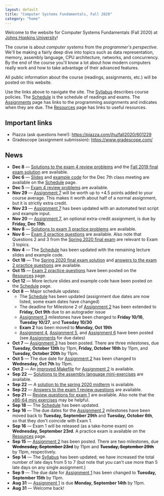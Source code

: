 ```yaml
---
layout: default
title: "Computer Systems Fundamentals, Fall 2020"
category: "home"
---
```


Welcome to the website for Computer Systems Fundamentals (Fall 2020) at <a href="https://www.jhu.edu/">Johns Hopkins University</a>!

The course is about *computer systems* from the *programmer's perspective*.  We'll be making a fairly deep dive into topics such as data representation, memory, assembly language, CPU architecture, networks, and concurrency.  By the end of the course you'll know a lot about how modern computers really work and how to take advantage of their advanced features.

All public information about the course (readings, assignments, etc.) will be posted on this website.

Use the links above to navigate the site.  The [Syllabus](syllabus.html) describes course policies. The [Schedule](schedule.html) is the schedule of readings and exams.  The [Assignments](assignments.html) page has links to the programming assignments and indicates when they are due.  The [Resources](resources.html) page has links to useful resources.

## Important links

* Piazza (ask questions here!): <https://piazza.com/jhu/fall2020/601229>
* Gradescope (assignment submission): <https://www.gradescope.com/>

## News

* **Dec 8** — [Solutions to the exam 4 review problems](resources/exam4review-solutions.html) and the [Fall 2019 final exam solution](resources/final-fall2019-soln.pdf) are available.
* **Dec 6** — [Slides](lectures/lecture34-public.pdf) and [example code](lectures/bonus.zip) for the Dec 7th class meeting are available on the [Schedule](schedule.html) page.
* **Dec 5** — [Exam 4 review problems](resources/exam4review.html) are available.
* **Nov 29** — [Assignment 7](assign/assign07.html) will be worth up to +4.5 points added to your course average.  This makes it worth about half of a normal assignment, but it is strictly extra credit.
* **Nov 23** — [Assignment 7](assign/assign07.html) has been updated with an automated test script and example input.
* **Nov 20** — [Assignment 7](assign/assign07.html), an optional extra-credit assignment, is due by **Friday, Dec 11th**.
* **Nov 8** — [Solutions to exam 3 practice problems](resources/exam3review-solutions.html) are available.
* **Nov 6** — [Exam 3 practice questions](resources/exam3review.html) are available.  Also note that Questions 2 and 3 from the [Spring 2020 final exam](resources/final-spring2020.pdf) are relevant to Exam 3 topics.
* **Nov 4** — The [Schedule](schedule.html) has been updated with the remaining lecture slides and example code.
* **Oct 18** — The [Spring 2020 final exam solution](resources/final-spring2020-soln.pdf) and [answers to the exam 2 practice questions](resources/exam2review-solutions.html) are available.
* **Oct 15** — [Exam 2 practice questions](resources/exam2review.html) have been posted on the [Resources](resources.html) page.
* **Oct 12** — More lecture slides and example code have been posted on the [Schedule](schedule.html) page.
* **Oct 8** — Major schedule updates:
    * The [Schedule](schedule.html) has been updated (assignment due dates are now listed, some exam dates have changed)
    * The deadline for Milestone 2 of [Assignment 2](assign/assign02.html) has been extended to **Friday, Oct 9th** due to an autograder issue
    * [Assignment 3](assign/assign03.html) milestones have been changed to **Friday 10/16**, **Tuesday 10/27**, and **Tuesday 10/30**
    * **Exam 2** has been moved to **Monday, Oct 19th**
    * [Assignment 4](assign/assign04.html), [Assignment 5](assign/assign05.html), and [Assignment 6](assign/assign06.html) have been posted (see [Assignments](assignments.html) for due dates)
* **Oct 7** — [Assignment 3](assign/assign03.html) has been posted. There are three milestones, due **Tuesday, October 13th** by 11pm, **Friday, October 16th** by 11pm, and **Tuesday, October 20th** by 11pm.
* **Oct 5** — The due date for [Assignment 2](assign/assign02.html) has been changed to **Wednesday, Oct 7th** by 11pm.
* **Oct 2** — An [improved Makefile](assign/assign02/Makefile) for [Assignment 2](assign/assign02.html) is available.
* **Sep 22** — [Solutions to the assembly language mini-exercises](exercise/asmMini-soln.zip) are available.
* **Sep 22** — A [solution to the spring 2020 midterm](resources/midterm-spring2020-soln.pdf) is available.
* **Sep 22** — [Answers to the exam 1 review questions](resources/exam1review-solutions.html) are available.
* **Sep 21** — [Review questions for exam 1](resources/exam1review.html) are available. Also note that the [x86-64 mini exercises](exercise/assemblyMini.html) may be helpful.
* **Sep 18** — The [Schedule](schedule.html) has been updated.
* **Sep 16** — The due dates for the [Assignment 2](assign/assign02.html) milestones have been moved back to **Tuesday, September 29th** and **Tuesday, October 6th**, so that they don't coincide with Exam 1.
* **Sep 16** — Exam 1 will be released (as a take-home exam) on **Wednesday, September 23rd**.  A practice exam is available on the [Resources](resources.html) page.
* **Sep 15** — [Assignment 2](assign/assign02.html) has been posted. There are two milestones, due ~~**Wednesday, September 23rd**~~ by 11pm and ~~**Tuesday, September 29th**~~ by 11pm, respectively.
* **Sep 14** — The [Syllabus](syllabus.html) has been updated; we have increased the total number of late days from 5 to 7 (but note that you can't use more than 5 late days on any single assignment.)
* **Sep 9** — The due date for [Assignment 1](assign/assign01.html) has been changed to **Tuesday, September 15th** by 11pm.
* **Aug 31** — [Assignment 1](assign/assign01.html) is due **Monday, September 14th** by 11pm.
* **Aug 31** — Welcome back!
